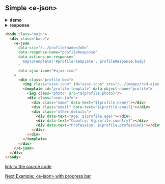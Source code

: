 ## Simple &lt;e-json&gt;

<details><summary><b>demo</b></summary>

<a href="http://www.youtube.com/watch?feature=player_embedded&v=5TSKXw9YOrk" target="_blank">
  <img class="youtube-video" src="http://img.youtube.com/vi/5TSKXw9YOrk/0.jpg" width="450"/>
</a>

</details><details><summary><b>response</b></summary>

```bash
Request URL: http://localhost:8000/profile?name=John
Request Method: GET
-----------------------------------------------------
Status Code: 200 ok
Content-Type: application/json
```
```json
{
  "age": 27,
  "country": "Canada",
  "email": "john@email.com",
  "name": "John",
  "photo": "/../images/John.svg",
  "profession": "dentist",
}
```

</details>

```html
<body class="main">
  <div class="base">
    <e-json
      data-src="/../profile?name=John"
      data-response-name="profileResponse"
      data-actions-on-response="
        mapToTemplate('#profile-template', profileResponse.body)
      "
      data-ajax-icon="#ajax-icon"
    >
      <div class="profile-box">
        <img class="ajax-icon" id="ajax-icon" src="/../images/red-ajax-loader.gif"/>
        <template id="profile-template" data-object-name="profile">
          <img class="photo" src="${profile.photo}"/>
          <div class="user-info">
            <div class="name" data-text="${profile.name}"></div>
            <div class="email" data-text="${profile.email}"></div>
            <div class="other-details">
              <div data-text="Age: ${profile.age}"></div>
              <div data-text="Country: ${profile.country}"></div>
              <div data-text="Profession: ${profile.profession}"></div>
            </div>
          </div>
        </template>
      </div>
    </e-json>
  </div> 
</body>
```
[link to the source code](https://github.com/Guseyn/EHTML/blob/master/examples/static/html/simple-json-page.html)

[Next Example: &lt;e-json&gt; with progress bar](/html/examples/e-json-with-progress-bar.html)
